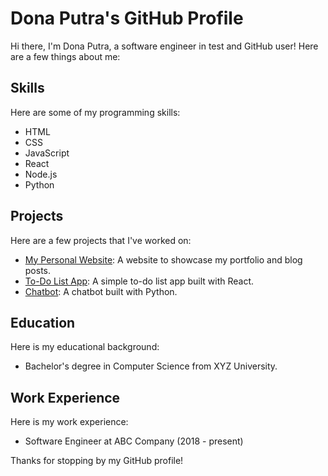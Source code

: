 # Dona Putra's GitHub Profile

Hi there, I'm Dona Putra, a software engineer in test and GitHub user! Here are a few things about me:

## Skills

Here are some of my programming skills:

- HTML
- CSS
- JavaScript
- React
- Node.js
- Python

## Projects

Here are a few projects that I've worked on:

- [My Personal Website](https://www.example.com): A website to showcase my portfolio and blog posts.
- [To-Do List App](https://www.example.com): A simple to-do list app built with React.
- [Chatbot](https://www.example.com): A chatbot built with Python.

## Education

Here is my educational background:

- Bachelor's degree in Computer Science from XYZ University.

## Work Experience

Here is my work experience:

- Software Engineer at ABC Company (2018 - present)

Thanks for stopping by my GitHub profile!

